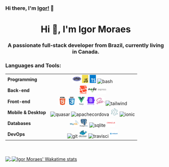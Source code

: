 ### Hi there, I'm [Igor!](https://igormoraes.dev) 👋


<h1 align="center">Hi 👋, I'm Igor Moraes</h1>
<h3 align="center">A passionate full-stack developer from Brazil, currently living in Canada.</h3>

### Languages and Tools:

|||
| ---------------------- |:-------------:|
| **Programming**        | <img src="https://raw.githubusercontent.com/devicons/devicon/master/icons/php/php-original.svg" alt="php" width="26" height="26"/> <img src="https://raw.githubusercontent.com/devicons/devicon/master/icons/javascript/javascript-original.svg" alt="javascript" width="20" height="26"/> <img src="https://raw.githubusercontent.com/devicons/devicon/master/icons/typescript/typescript-original.svg" alt="typescript" width="20" height="26"/> <img src="https://www.vectorlogo.zone/logos/gnu_bash/gnu_bash-icon.svg" alt="bash" width="20" height="26"/>   |
| **Back-end**           | <img src="https://raw.githubusercontent.com/devicons/devicon/master/icons/laravel/laravel-plain-wordmark.svg" alt="laravel" width="26" height="26"/> <img src="https://raw.githubusercontent.com/devicons/devicon/master/icons/nodejs/nodejs-original-wordmark.svg" alt="nodejs" width="26" height="26"/> <img src="https://raw.githubusercontent.com/devicons/devicon/master/icons/express/express-original-wordmark.svg" alt="express" width="26" height="26"/> |
| **Front-end**          | <img src="https://raw.githubusercontent.com/devicons/devicon/master/icons/html5/html5-original-wordmark.svg" alt="html5" width="26" height="26"/> <img src="https://raw.githubusercontent.com/devicons/devicon/master/icons/css3/css3-original-wordmark.svg" alt="css3" width="26" height="26"/> <img src="https://raw.githubusercontent.com/devicons/devicon/master/icons/vuejs/vuejs-original-wordmark.svg" alt="vuejs" width="26" height="26"/> <img src="https://raw.githubusercontent.com/devicons/devicon/master/icons/bootstrap/bootstrap-plain-wordmark.svg" alt="bootstrap" width="26" height="26"/> <img src="https://raw.githubusercontent.com/devicons/devicon/master/icons/sass/sass-original.svg" alt="sass" width="26" height="26"/> <img src="https://www.vectorlogo.zone/logos/tailwindcss/tailwindcss-icon.svg" alt="tailwind" width="26" height="26"/>|
| **Mobile & Desktop**   | <img src="https://cdn.quasar.dev/logo/svg/quasar-logo.svg" alt="quasar" width="26" height="26"/> <img src="https://www.vectorlogo.zone/logos/apache_cordova/apache_cordova-icon.svg" alt="apachecordova" width="26" height="26"/> <img src="https://raw.githubusercontent.com/devicons/devicon/master/icons/electron/electron-original.svg" alt="electron" width="26" height="26"/> <img src="https://upload.wikimedia.org/wikipedia/commons/d/d1/Ionic_Logo.svg" alt="ionic" width="26" height="26"/>|
| **Databases**          | <img src="https://raw.githubusercontent.com/devicons/devicon/master/icons/mysql/mysql-original-wordmark.svg" alt="mysql" width="26" height="26"/> <img src="https://raw.githubusercontent.com/devicons/devicon/master/icons/postgresql/postgresql-original-wordmark.svg" alt="postgresql" width="26" height="26"/> <img src="https://www.vectorlogo.zone/logos/sqlite/sqlite-icon.svg" alt="sqlite" width="26" height="26"/> <img src="https://raw.githubusercontent.com/devicons/devicon/master/icons/oracle/oracle-original.svg" alt="oracle" width="26" height="26"/>|
| **DevOps**             | <img src="https://www.vectorlogo.zone/logos/git-scm/git-scm-icon.svg" alt="git" width="26" height="26"/> <img src="https://raw.githubusercontent.com/devicons/devicon/master/icons/docker/docker-original-wordmark.svg" alt="docker" width="26" height="26"/> <img src="https://www.vectorlogo.zone/logos/travis-ci/travis-ci-icon.svg" alt="travisci" width="26" height="26"/> <img src="https://raw.githubusercontent.com/devicons/devicon/d00d0969292a6569d45b06d3f350f463a0107b0d/icons/webpack/webpack-original-wordmark.svg" alt="webpack" width="26" height="26"/>|


<br />
<br />


<!-- Change the `github-readme-stats-igorsgm.vercel.app` to `github-readme-stats.vercel.app`  -->
<a href="https://github.com/igorsgm">
  <img align="center" src="https://github-readme-stats-igorsgm.vercel.app/api?username=igorsgm&show_icons=true&include_all_commits=true&theme=dark&line_height=24.8" />
</a>
<a href="https://github.com/igorsgm">
  <img align="center" src="https://github-readme-stats-igorsgm.vercel.app/api/wakatime?username=@igorsgm&theme=dark&layout=compact&custom_title=For a year now I spent my time on:" alt="Igor Moraes' Wakatime stats" />
</a>
